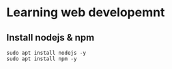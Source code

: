 # Learning web developemnt
## Install nodejs & npm
```
sudo apt install nodejs -y
sudo apt install npm -y
```